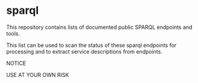# sparql

This repository contains lists of documented public SPARQL endpoints and tools.

This list can be used to scan the status of these sparql endpoints for processing and to extract service descriptions from endpoints. 

NOTICE

USE AT YOUR OWN RISK
